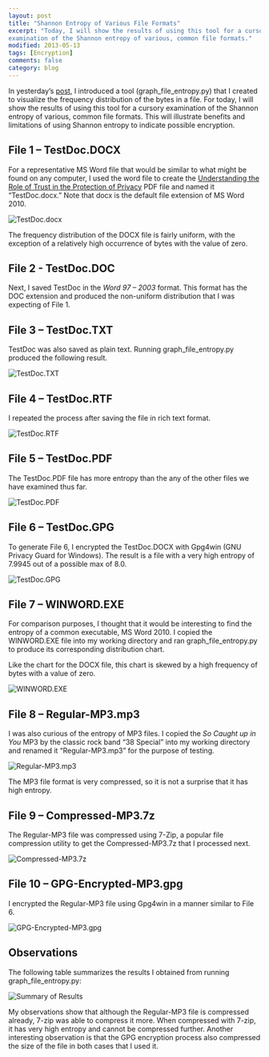 ```yaml
---
layout: post
title: "Shannon Entropy of Various File Formats"
excerpt: "Today, I will show the results of using this tool for a cursory
examination of the Shannon entropy of various, common file formats."
modified: 2013-05-13
tags: [Encryption]
comments: false
category: blog
---
```


In yesterday’s [post](/blog/calculate-file-entropy/), I introduced a tool
(graph_file_entropy.py) that I created to visualize the frequency distribution
of the bytes in a file.  For today, I will show the results of using this tool
for a cursory examination of the Shannon entropy of various, common file
formats.  This will illustrate benefits and limitations of using Shannon
entropy to indicate possible encryption.

## File 1 – TestDoc.DOCX

For a representative MS Word file that would be similar to what might be found
on any computer, I used the word file to create the [Understanding the Role of
Trust in the Protection of Privacy](/media/Understanding-the-Role-of-Trust-in-the-Protection-of-Privacy.pdf)
PDF file and named it “TestDoc.docx.”  Note that docx is the default file
extension of MS Word 2010.

![TestDoc.docx](https://kennethghartman.com/images/TestDoc.docx-1024x464.png)

The frequency distribution of the DOCX file is fairly uniform, with the
exception of a relatively high occurrence of bytes with the value of zero.

## File 2 -  TestDoc.DOC

Next, I saved TestDoc in the _Word 97 – 2003_ format.  This format has
the DOC extension and produced the non-uniform distribution that I was
expecting of File 1.

## File 3 – TestDoc.TXT

TestDoc was also saved as plain text.  Running graph_file_entropy.py produced
the following result.

![TestDoc.TXT](https://kennethghartman.com/images/TestDoc.TXT-1024x464.png)

## File 4 – TestDoc.RTF

I repeated the process after saving the file in rich text format.

![TestDoc.RTF](https://kennethghartman.com/images/TestDoc.RTF-1024x464.png)

## File 5 – TestDoc.PDF

The TestDoc.PDF file has more entropy than the any of the other files we have
examined thus far.

![TestDoc.PDF](https://kennethghartman.com/images/TestDoc.PDF-1024x464.png)

## File 6 – TestDoc.GPG

To generate File 6, I encrypted the TestDoc.DOCX with Gpg4win (GNU Privacy
Guard for Windows).  The result is a file with a very high entropy of 7.9945
out of a possible max of 8.0.

![TestDoc.GPG](https://kennethghartman.com/images/TestDoc.GPG_-1024x464.png)

## File 7 – WINWORD.EXE

For comparison purposes, I thought that it would be interesting to find the
entropy of a common executable, MS Word 2010.  I copied the WINWORD.EXE file
into my working directory and ran graph_file_entropy.py to produce its
corresponding distribution chart.

Like the chart for the DOCX file, this chart is skewed by a high frequency of
bytes with a value of zero.

![WINWORD.EXE](https://kennethghartman.com/images/WINWORD.EXE_-1024x464.png)

## File 8 – Regular-MP3.mp3

I was also curious of the entropy of MP3 files.  I copied the _So Caught up
in You_ MP3 by the classic rock band “38 Special” into my working
directory and renamed it “Regular-MP3.mp3” for the purpose of testing.

![Regular-MP3.mp3](https://kennethghartman.com/images/Regular-MP3-1024x464.png)

The MP3 file format is very compressed, so it is not a surprise that it has
high entropy.

## File 9 – Compressed-MP3.7z

The Regular-MP3 file was compressed using 7-Zip, a popular file compression
utility to get the Compressed-MP3.7z that I processed next.

![Compressed-MP3.7z](https://kennethghartman.com/images/Compressed-MP3.7z-1024x464.png)

## File 10 – GPG-Encrypted-MP3.gpg

I encrypted the Regular-MP3 file using Gpg4win in a manner similar to File 6.

![GPG-Encrypted-MP3.gpg](https://kennethghartman.com/images/GPG-Encrypted-MP3.gpg_-1024x464.png)

## Observations

The following table summarizes the results I obtained from running
graph_file_entropy.py:

![Summary of Results](https://kennethghartman.com/images/Summary.png)

My observations show that although the Regular-MP3 file is compressed already,
7-zip was able to compress it more.  When compressed with 7-zip, it has very
high entropy and cannot be compressed further.  Another interesting observation
is that the GPG encryption process also compressed the size of the file in both
cases that I used it.
